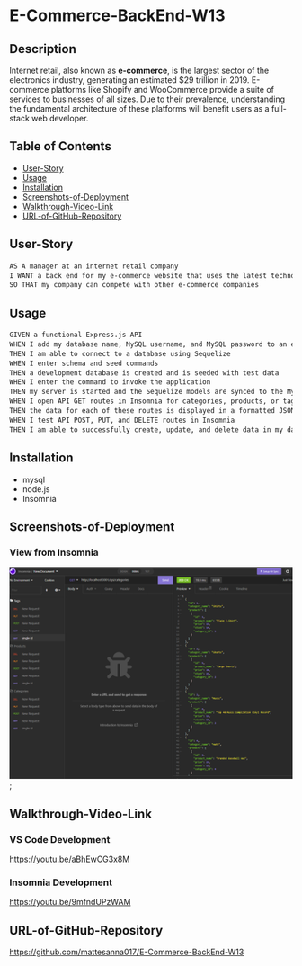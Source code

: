 # E-Commerce-BackEnd-W13

## Description

Internet retail, also known as **e-commerce**, is the largest sector of the electronics industry, generating an estimated $29 trillion in 2019. E-commerce platforms like Shopify and WooCommerce provide a suite of services to businesses of all sizes. Due to their prevalence, understanding the fundamental architecture of these platforms will benefit users as a full-stack web developer.


## Table of Contents
- [User-Story](#user-story)
- [Usage](#usage)
- [Installation](#Installation)
- [Screenshots-of-Deployment](#screenshots-of-Deployment)
- [Walkthrough-Video-Link](#walkthrough-Video-Link)
- [URL-of-GitHub-Repository](#URL-of-GitHub-Repository)




## User-Story

```md
AS A manager at an internet retail company
I WANT a back end for my e-commerce website that uses the latest technologies
SO THAT my company can compete with other e-commerce companies
```

## Usage

```md
GIVEN a functional Express.js API
WHEN I add my database name, MySQL username, and MySQL password to an environment variable file
THEN I am able to connect to a database using Sequelize
WHEN I enter schema and seed commands
THEN a development database is created and is seeded with test data
WHEN I enter the command to invoke the application
THEN my server is started and the Sequelize models are synced to the MySQL database
WHEN I open API GET routes in Insomnia for categories, products, or tags
THEN the data for each of these routes is displayed in a formatted JSON
WHEN I test API POST, PUT, and DELETE routes in Insomnia
THEN I am able to successfully create, update, and delete data in my database
```

## Installation
- mysql
- node.js
- Insomnia

## Screenshots-of-Deployment
### View from Insomnia
![alt text](./Develop/assets/Insomnia-screen.PNG "insomnia structure");


## Walkthrough-Video-Link
### VS Code Development
https://youtu.be/aBhEwCG3x8M

### Insomnia Development
https://youtu.be/9mfndUPzWAM


## URL-of-GitHub-Repository
https://github.com/mattesanna017/E-Commerce-BackEnd-W13
